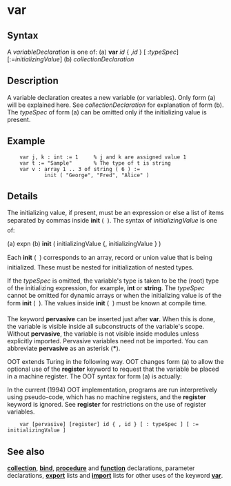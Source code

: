 
# var

## Syntax
A _variableDeclaration_ is one of:   (a) **var** _id_ { ,_id_ } [ :_typeSpec_] [:=_initializingValue_]   (b) _collectionDeclaration_

## Description
A variable declaration creates a new variable (or variables). Only form (a) will be explained here. See _collectionDeclaration_ for explanation of form (b). The _typeSpec_ of form (a) can be omitted only if the initializing value is present.


## Example


        var j, k : int := 1     % j and k are assigned value 1
        var t := "Sample"       % The type of t is string
        var v : array 1 .. 3 of string ( 6 ) :=
                init ( "George", "Fred", "Alice" )
## Details
The initializing value, if present, must be an expression or else a list of items separated by commas inside **init** ( &#133; ). The syntax of _initializingValue_ is one of:


(a)   expn
(b)   **init** ( initializingValue {, initializingValue } )


Each **init** ( &#133; ) corresponds to an array, record or union value that is being initialized. These must be nested for initialization of nested types.

If the _typeSpec_ is omitted, the variable's type is taken to be the (root) type of the initializing expression, for example, **int** or **string**. The _typeSpec_ cannot be omitted for dynamic arrays or when the initializing value is of the form **init** ( &#133; ). The values inside **init** ( &#133; ) must be known at compile time.

The keyword **pervasive** can be inserted just after **var**. When this is done, the variable is visible inside all subconstructs of the variable's scope. Without **pervasive**, the variable is not visible inside modules unless explicitly imported. Pervasive variables need not be imported. You can abbreviate **pervasive** as an asterisk (__*__).

OOT extends Turing in the following way. OOT changes form (a) to allow the optional use of the **register** keyword to request that the variable be placed in a machine register. The OOT syntax for form (a) is actually:

In the current (1994) OOT implementation, programs are run interpretively using pseudo-code, which has no machine registers, and the **register** keyword is ignored. See **register** for restrictions on the use of register variables.

        var [pervasive] [register] id { , id } [ : typeSpec ] [ := initializingValue ]
## See also
**[collection](collection.html)**, **[bind](bind.html)**, **[procedure](procedure.html)** and **[function](function.html)** declarations, parameter declarations, **[export](export.html)** lists and **[import](import.html)** lists for other uses of the keyword **[var]()**.

